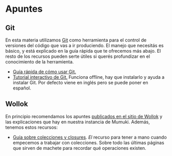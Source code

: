 # Apuntes

## Git

En esta materia utilizamos [Git](https://git-scm.com/) como herramienta para el control de versiones del código que vas a ir produciendo. El manejo que necesitás es básico, y está explicado en la guía rápida que te ofrecemos más abajo. El resto de los recursos pueden serte útiles si querés profundizar en el conocimiento de la herramienta.

* [Guía rápida de cómo usar Git.](https://github.com/obj1-unahur-2018s2/docs/wiki/Guia-r%C3%A1pida-de-GIT)
* [Tutorial interactivo de Git.](https://github.com/jlord/git-it-electron) Funciona offline, hay que instalarlo y ayuda a instalar Git. Por defecto viene en inglés pero se puede poner en español.

## Wollok

En principio recomendamos los apuntes [publicados en el sitio de Wollok](http://www.wollok.org/documentacion/apuntes/) y las explicaciones que hay en nuestra instancia de Mumuki. Además, tenemos estos recursos:

* [Guía sobre colecciones y closures](https://objetos1wollokunq.gitlab.io/material/guia-colecciones-basicas.pdf). _El_ recurso para tener a mano cuando empecemos a trabajar con colecciones. Sobre todo las últimas páginas que sirven de machete para recordar qué operaciones existen.
